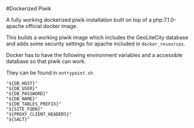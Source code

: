 #Dockerized Piwik

A fully working dockerized piwik installation built on top of a php:7.1.0-apache official docker image.

This builds a working piwik image which includes the GeoLiteCity database and adds some security settings for apache included in ```docker_resources```.

Docker has to have the following environment variables and a accessible database so that piwik can work.

They can be found in
`entrypoint.sh`

```
"${DB_HOST}"
"${DB_USER}"
"${DB_PASSWORD}"
"${DB_NAME}"
"${DB_TABLES_PREFIX}"
"${SITE_FQDN}"
"${PROXY_CLIENT_HEADERS}"
"${SALT}"
```
